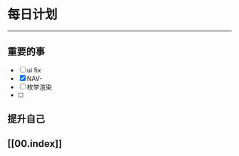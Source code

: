 
# 每日计划
---
## 重要的事

- [ ]  ui fix
- [x]  NAV-
- [ ]  枚举渲染
- [ ] 



## 提升自己

  



## [[00.index]]











